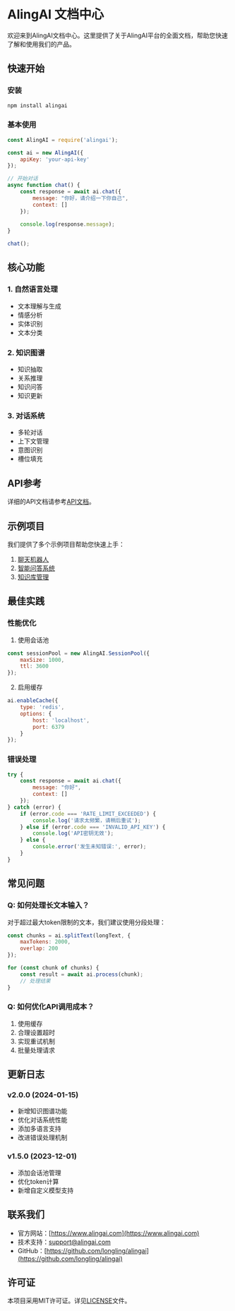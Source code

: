 # AlingAI 文档中心

欢迎来到AlingAI文档中心。这里提供了关于AlingAI平台的全面文档，帮助您快速了解和使用我们的产品。

## 快速开始

### 安装

```bash
npm install alingai
```

### 基本使用

```javascript
const AlingAI = require('alingai');

const ai = new AlingAI({
    apiKey: 'your-api-key'
});

// 开始对话
async function chat() {
    const response = await ai.chat({
        message: "你好，请介绍一下你自己",
        context: []
    });
    
    console.log(response.message);
}

chat();
```

## 核心功能

### 1. 自然语言处理
- 文本理解与生成
- 情感分析
- 实体识别
- 文本分类

### 2. 知识图谱
- 知识抽取
- 关系推理
- 知识问答
- 知识更新

### 3. 对话系统
- 多轮对话
- 上下文管理
- 意图识别
- 槽位填充

## API参考

详细的API文档请参考[API文档](api.md)。

## 示例项目

我们提供了多个示例项目帮助您快速上手：

1. [聊天机器人](examples/chatbot.md)
2. [智能问答系统](examples/qa-system.md)
3. [知识库管理](examples/knowledge-base.md)

## 最佳实践

### 性能优化

1. 使用会话池
```javascript
const sessionPool = new AlingAI.SessionPool({
    maxSize: 1000,
    ttl: 3600
});
```

2. 启用缓存
```javascript
ai.enableCache({
    type: 'redis',
    options: {
        host: 'localhost',
        port: 6379
    }
});
```

### 错误处理

```javascript
try {
    const response = await ai.chat({
        message: "你好",
        context: []
    });
} catch (error) {
    if (error.code === 'RATE_LIMIT_EXCEEDED') {
        console.log('请求太频繁，请稍后重试');
    } else if (error.code === 'INVALID_API_KEY') {
        console.log('API密钥无效');
    } else {
        console.error('发生未知错误:', error);
    }
}
```

## 常见问题

### Q: 如何处理长文本输入？

对于超过最大token限制的文本，我们建议使用分段处理：

```javascript
const chunks = ai.splitText(longText, {
    maxTokens: 2000,
    overlap: 200
});

for (const chunk of chunks) {
    const result = await ai.process(chunk);
    // 处理结果
}
```

### Q: 如何优化API调用成本？

1. 使用缓存
2. 合理设置超时
3. 实现重试机制
4. 批量处理请求

## 更新日志

### v2.0.0 (2024-01-15)
- 新增知识图谱功能
- 优化对话系统性能
- 添加多语言支持
- 改进错误处理机制

### v1.5.0 (2023-12-01)
- 添加会话池管理
- 优化token计算
- 新增自定义模型支持

## 联系我们

- 官方网站：[https://www.alingai.com](https://www.alingai.com)
- 技术支持：support@alingai.com
- GitHub：[https://github.com/longling/alingai](https://github.com/longling/alingai)

## 许可证

本项目采用MIT许可证。详见[LICENSE](LICENSE)文件。